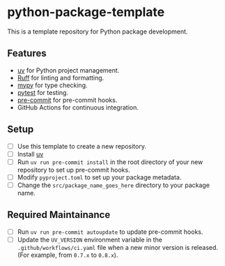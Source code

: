 # python-package-template
This is a template repository for Python package development.

## Features

- [uv](https://docs.astral.sh/uv/) for Python project management.
- [Ruff](https://docs.astral.sh/ruff/) for linting and formatting.
- [mypy](https://mypy.readthedocs.io/en/stable/) for type checking.
- [pytest](https://docs.pytest.org/en/stable/) for testing.
- [pre-commit](https://pre-commit.com/) for pre-commit hooks.
- GitHub Actions for continuous integration.

## Setup

- [ ] Use this template to create a new repository.
- [ ] Install [uv](https://docs.astral.sh/uv/)
- [ ] Run `uv run pre-commit install` in the root directory of your new repository to set up pre-commit hooks.
- [ ] Modify `pyproject.toml` to set up your package metadata.
- [ ] Change the `src/package_name_goes_here` directory to your package name.

## Required Maintainance

- [ ] Run `uv run pre-commit autoupdate` to update pre-commit hooks.
- [ ] Update the `UV_VERSION` environment variable in the `.github/workflows/ci.yaml` file when a new minor version is released. (For example, from `0.7.x` to `0.8.x`).
